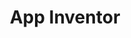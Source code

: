 ---
title: App Inventor
list:
  collection: projects
  filter: "item.experience.engines contains 'app-inventor'"
---